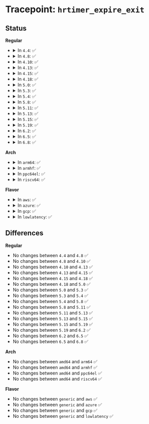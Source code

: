 # Tracepoint: <code>hrtimer_expire_exit</code>

## Status
<b>Regular</b>
<ul>
<li>
<details>
<summary>In <code>4.4</code>: ✅</summary>

Event:

```c
struct trace_event_raw_hrtimer_class {
    struct trace_entry ent;
    void *hrtimer;
    char __data[0];
};
```
Function:

```c
void trace_event_raw_event_hrtimer_class(void *__data, struct hrtimer *hrtimer);
```
</details>
</li>
<li>
<details>
<summary>In <code>4.8</code>: ✅</summary>

Event:

```c
struct trace_event_raw_hrtimer_class {
    struct trace_entry ent;
    void *hrtimer;
    char __data[0];
};
```
Function:

```c
void trace_event_raw_event_hrtimer_class(void *__data, struct hrtimer *hrtimer);
```
</details>
</li>
<li>
<details>
<summary>In <code>4.10</code>: ✅</summary>

Event:

```c
struct trace_event_raw_hrtimer_class {
    struct trace_entry ent;
    void *hrtimer;
    char __data[0];
};
```
Function:

```c
void trace_event_raw_event_hrtimer_class(void *__data, struct hrtimer *hrtimer);
```
</details>
</li>
<li>
<details>
<summary>In <code>4.13</code>: ✅</summary>

Event:

```c
struct trace_event_raw_hrtimer_class {
    struct trace_entry ent;
    void *hrtimer;
    char __data[0];
};
```
Function:

```c
void trace_event_raw_event_hrtimer_class(void *__data, struct hrtimer *hrtimer);
```
</details>
</li>
<li>
<details>
<summary>In <code>4.15</code>: ✅</summary>

Event:

```c
struct trace_event_raw_hrtimer_class {
    struct trace_entry ent;
    void *hrtimer;
    char __data[0];
};
```
Function:

```c
void trace_event_raw_event_hrtimer_class(void *__data, struct hrtimer *hrtimer);
```
</details>
</li>
<li>
<details>
<summary>In <code>4.18</code>: ✅</summary>

Event:

```c
struct trace_event_raw_hrtimer_class {
    struct trace_entry ent;
    void *hrtimer;
    char __data[0];
};
```
Function:

```c
void trace_event_raw_event_hrtimer_class(void *__data, struct hrtimer *hrtimer);
```
</details>
</li>
<li>
<details>
<summary>In <code>5.0</code>: ✅</summary>

Event:

```c
struct trace_event_raw_hrtimer_class {
    struct trace_entry ent;
    void *hrtimer;
    char __data[0];
};
```
Function:

```c
void trace_event_raw_event_hrtimer_class(void *__data, struct hrtimer *hrtimer);
```
</details>
</li>
<li>
<details>
<summary>In <code>5.3</code>: ✅</summary>

Event:

```c
struct trace_event_raw_hrtimer_class {
    struct trace_entry ent;
    void *hrtimer;
    char __data[0];
};
```
Function:

```c
void trace_event_raw_event_hrtimer_class(void *__data, struct hrtimer *hrtimer);
```
</details>
</li>
<li>
<details>
<summary>In <code>5.4</code>: ✅</summary>

Event:

```c
struct trace_event_raw_hrtimer_class {
    struct trace_entry ent;
    void *hrtimer;
    char __data[0];
};
```
Function:

```c
void trace_event_raw_event_hrtimer_class(void *__data, struct hrtimer *hrtimer);
```
</details>
</li>
<li>
<details>
<summary>In <code>5.8</code>: ✅</summary>

Event:

```c
struct trace_event_raw_hrtimer_class {
    struct trace_entry ent;
    void *hrtimer;
    char __data[0];
};
```
Function:

```c
void trace_event_raw_event_hrtimer_class(void *__data, struct hrtimer *hrtimer);
```
</details>
</li>
<li>
<details>
<summary>In <code>5.11</code>: ✅</summary>

Event:

```c
struct trace_event_raw_hrtimer_class {
    struct trace_entry ent;
    void *hrtimer;
    char __data[0];
};
```
Function:

```c
void trace_event_raw_event_hrtimer_class(void *__data, struct hrtimer *hrtimer);
```
</details>
</li>
<li>
<details>
<summary>In <code>5.13</code>: ✅</summary>

Event:

```c
struct trace_event_raw_hrtimer_class {
    struct trace_entry ent;
    void *hrtimer;
    char __data[0];
};
```
Function:

```c
void trace_event_raw_event_hrtimer_class(void *__data, struct hrtimer *hrtimer);
```
</details>
</li>
<li>
<details>
<summary>In <code>5.15</code>: ✅</summary>

Event:

```c
struct trace_event_raw_hrtimer_class {
    struct trace_entry ent;
    void *hrtimer;
    char __data[0];
};
```
Function:

```c
void trace_event_raw_event_hrtimer_class(void *__data, struct hrtimer *hrtimer);
```
</details>
</li>
<li>
<details>
<summary>In <code>5.19</code>: ✅</summary>

Event:

```c
struct trace_event_raw_hrtimer_class {
    struct trace_entry ent;
    void *hrtimer;
    char __data[0];
};
```
Function:

```c
void trace_event_raw_event_hrtimer_class(void *__data, struct hrtimer *hrtimer);
```
</details>
</li>
<li>
<details>
<summary>In <code>6.2</code>: ✅</summary>

Event:

```c
struct trace_event_raw_hrtimer_class {
    struct trace_entry ent;
    void *hrtimer;
    char __data[0];
};
```
Function:

```c
void trace_event_raw_event_hrtimer_class(void *__data, struct hrtimer *hrtimer);
```
</details>
</li>
<li>
<details>
<summary>In <code>6.5</code>: ✅</summary>

Event:

```c
struct trace_event_raw_hrtimer_class {
    struct trace_entry ent;
    void *hrtimer;
    char __data[0];
};
```
Function:

```c
void trace_event_raw_event_hrtimer_class(void *__data, struct hrtimer *hrtimer);
```
</details>
</li>
<li>
<details>
<summary>In <code>6.8</code>: ✅</summary>

Event:

```c
struct trace_event_raw_hrtimer_class {
    struct trace_entry ent;
    void *hrtimer;
    char __data[0];
};
```
Function:

```c
void trace_event_raw_event_hrtimer_class(void *__data, struct hrtimer *hrtimer);
```
</details>
</li>
</ul>
<b>Arch</b>
<ul>
<li>
<details>
<summary>In <code>arm64</code>: ✅</summary>

Event:

```c
struct trace_event_raw_hrtimer_class {
    struct trace_entry ent;
    void *hrtimer;
    char __data[0];
};
```
Function:

```c
void trace_event_raw_event_hrtimer_class(void *__data, struct hrtimer *hrtimer);
```
</details>
</li>
<li>
<details>
<summary>In <code>armhf</code>: ✅</summary>

Event:

```c
struct trace_event_raw_hrtimer_class {
    struct trace_entry ent;
    void *hrtimer;
    char __data[0];
};
```
Function:

```c
void trace_event_raw_event_hrtimer_class(void *__data, struct hrtimer *hrtimer);
```
</details>
</li>
<li>
<details>
<summary>In <code>ppc64el</code>: ✅</summary>

Event:

```c
struct trace_event_raw_hrtimer_class {
    struct trace_entry ent;
    void *hrtimer;
    char __data[0];
};
```
Function:

```c
void trace_event_raw_event_hrtimer_class(void *__data, struct hrtimer *hrtimer);
```
</details>
</li>
<li>
<details>
<summary>In <code>riscv64</code>: ✅</summary>

Event:

```c
struct trace_event_raw_hrtimer_class {
    struct trace_entry ent;
    void *hrtimer;
    char __data[0];
};
```
Function:

```c
void trace_event_raw_event_hrtimer_class(void *__data, struct hrtimer *hrtimer);
```
</details>
</li>
</ul>
<b>Flavor</b>
<ul>
<li>
<details>
<summary>In <code>aws</code>: ✅</summary>

Event:

```c
struct trace_event_raw_hrtimer_class {
    struct trace_entry ent;
    void *hrtimer;
    char __data[0];
};
```
Function:

```c
void trace_event_raw_event_hrtimer_class(void *__data, struct hrtimer *hrtimer);
```
</details>
</li>
<li>
<details>
<summary>In <code>azure</code>: ✅</summary>

Event:

```c
struct trace_event_raw_hrtimer_class {
    struct trace_entry ent;
    void *hrtimer;
    char __data[0];
};
```
Function:

```c
void trace_event_raw_event_hrtimer_class(void *__data, struct hrtimer *hrtimer);
```
</details>
</li>
<li>
<details>
<summary>In <code>gcp</code>: ✅</summary>

Event:

```c
struct trace_event_raw_hrtimer_class {
    struct trace_entry ent;
    void *hrtimer;
    char __data[0];
};
```
Function:

```c
void trace_event_raw_event_hrtimer_class(void *__data, struct hrtimer *hrtimer);
```
</details>
</li>
<li>
<details>
<summary>In <code>lowlatency</code>: ✅</summary>

Event:

```c
struct trace_event_raw_hrtimer_class {
    struct trace_entry ent;
    void *hrtimer;
    char __data[0];
};
```
Function:

```c
void trace_event_raw_event_hrtimer_class(void *__data, struct hrtimer *hrtimer);
```
</details>
</li>
</ul>

## Differences
<b>Regular</b>
<ul>
<li>
No changes between <code>4.4</code> and <code>4.8</code> ✅
</li>
<li>
No changes between <code>4.8</code> and <code>4.10</code> ✅
</li>
<li>
No changes between <code>4.10</code> and <code>4.13</code> ✅
</li>
<li>
No changes between <code>4.13</code> and <code>4.15</code> ✅
</li>
<li>
No changes between <code>4.15</code> and <code>4.18</code> ✅
</li>
<li>
No changes between <code>4.18</code> and <code>5.0</code> ✅
</li>
<li>
No changes between <code>5.0</code> and <code>5.3</code> ✅
</li>
<li>
No changes between <code>5.3</code> and <code>5.4</code> ✅
</li>
<li>
No changes between <code>5.4</code> and <code>5.8</code> ✅
</li>
<li>
No changes between <code>5.8</code> and <code>5.11</code> ✅
</li>
<li>
No changes between <code>5.11</code> and <code>5.13</code> ✅
</li>
<li>
No changes between <code>5.13</code> and <code>5.15</code> ✅
</li>
<li>
No changes between <code>5.15</code> and <code>5.19</code> ✅
</li>
<li>
No changes between <code>5.19</code> and <code>6.2</code> ✅
</li>
<li>
No changes between <code>6.2</code> and <code>6.5</code> ✅
</li>
<li>
No changes between <code>6.5</code> and <code>6.8</code> ✅
</li>
</ul>
<b>Arch</b>
<ul>
<li>
No changes between <code>amd64</code> and <code>arm64</code> ✅
</li>
<li>
No changes between <code>amd64</code> and <code>armhf</code> ✅
</li>
<li>
No changes between <code>amd64</code> and <code>ppc64el</code> ✅
</li>
<li>
No changes between <code>amd64</code> and <code>riscv64</code> ✅
</li>
</ul>
<b>Flavor</b>
<ul>
<li>
No changes between <code>generic</code> and <code>aws</code> ✅
</li>
<li>
No changes between <code>generic</code> and <code>azure</code> ✅
</li>
<li>
No changes between <code>generic</code> and <code>gcp</code> ✅
</li>
<li>
No changes between <code>generic</code> and <code>lowlatency</code> ✅
</li>
</ul>
